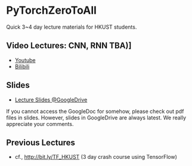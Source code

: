 # PyTorchZeroToAll
Quick 3~4 day lecture materials for HKUST students.

## Video Lectures: CNN, RNN TBA)]
* [Youtube](http://bit.ly/PyTorchVideo)
* [Bilibili](https://www.bilibili.com/video/av15823922/)

## Slides
* [Lecture Slides @GoogleDrive](http://bit.ly/PyTorchZeroAll)

If you cannot access the GoogleDoc for somehow, please check out pdf files in slides. However, slides in GoogleDrive are always latest. We really appreciate your comments.

## Previous Lectures 
* cf., http://bit.ly/TF_HKUST (3 day crash course using TensorFlow)

